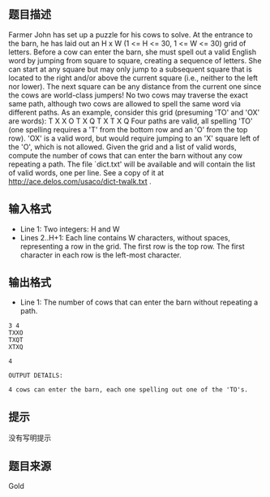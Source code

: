 


## 题目描述
Farmer John has set up a puzzle for his cows to solve.  At the
entrance to the barn, he has laid out an H x W (1 <= H <= 30, 1 <=
W <= 30) grid of letters.  Before a cow can enter the barn, she
must spell out a valid English word by jumping from square to square,
creating a sequence of letters.  She can start at any square but
may only jump to a subsequent square that is located to the right
and/or above the current square (i.e., neither to the left nor
lower).  The next square can be any distance from the current one
since the cows are world-class jumpers!
No two cows may traverse the exact same path, although two cows are
allowed to spell the same word via different paths.
As an example, consider this grid (presuming 'TO' and 'OX' are
words):
T X X O
T X Q T
X T X Q
Four paths are valid, all spelling 'TO' (one spelling requires a
'T' from the bottom row and an 'O' from the top row).  'OX' is a
valid word, but would require jumping to an 'X' square left of the
'O', which is not allowed.
Given the grid and a list of valid words, compute the number of
cows that can enter the barn without any cow repeating a path.  The
file `dict.txt' will be available and will contain the list of valid
words, one per line. See a copy of it at
http://ace.delos.com/usaco/dict-twalk.txt .
## 输入格式
* Line 1: Two integers: H and W
* Lines 2..H+1: Each line contains W characters, without spaces,
representing a row in the grid.  The first row is the top row.
The first character in each row is the left-most character.
## 输出格式
* Line 1: The number of cows that can enter the barn without repeating
a path.

```input1
3 4
TXXO
TXQT
XTXQ

```
```output1
4

OUTPUT DETAILS:

4 cows can enter the barn, each one spelling out one of the 'TO's.
```

## 提示
没有写明提示
## 题目来源
Gold


